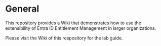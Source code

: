 # General
This repository provides a Wiki that demonstrates how to use the extensibility of Entra ID Entitlement Management in larger organizations.

Please visit the Wiki of this respository for the lab guide.